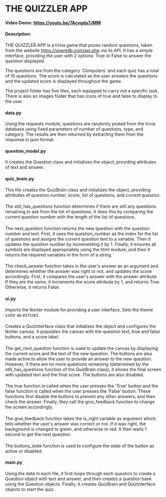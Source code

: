 # THE QUIZZLER APP
#### Video Demo:  https://youtu.be/7Acvgda7JMM
#### Description:
THE QUIZZLER APP is a trivia game that poses random questions, taken from the website https://opentdb.com/api.php via its API. It has a simple interface, providing the user with 2 options: True or False to answer the question displayed.

The questions are from the category 'Computers' and each quiz has a total of 10 questions. The score is calculated as the user answers the questions and the updated score is displayed throughout the game.

The project folder has five files, each equipped to carry out a specific task. There is also an images folder that has icons of true and false to display to the user.

#### data.py
Using the requests module, questions are randomly picked from the trivia database using fixed parameters of number of questions, type, and category. The results are then returned by extracting them from the response in json format.

#### question_model.py
It creates the Question class and initializes the object, providing attributes of text and answer. 

#### quiz_brain.py
This file creates the QuizBrain class and initializes the object, providing attributes of question number, score, list of questions, and current question.
####
The still_has_questions function determines if there are still any questions remaining to ask from the list of questions. It does this by comparing the current question number with the length of the list of questions.
####
The next_question function returns the new question with the question number and text. First, it uses the question_number as the index for the list of questions and assigns the current question text to a variable. Then it updates the question number by incrementing it by 1. Finally, it ensures all symbols are displayed appropriately using the html module, and then it returns the required variables in the form of a string.
####
The check_answer function takes in the user's answer as an argument and determines whether the answer was right or not, and updates the score accordingly. First, it compares the user's answer with the answer attribute. If they are the same, it increments the score attribute by 1, and returns True. Otherwise, it returns False.

#### ui.py
Imports the tkinter module for providing a user interface. Sets the theme color as `#375362`.
####
Creates a QuizInterface class that initializes the object and configures the tkinter canvas. It populates the canvas with the question text, true and false buttons, and a score label.
####
The get_next_question function is used to update the canvas by displaying the current score and the text of the new question. The buttons are also made active to allow the user to provide an answer to the new question. However, if there are no more questions remaining (determined by the still_has_questions function of the QuizBrain class), it shows the final screen with updated text and the final score. The buttons are also disabled.
####
The true function is called when the user presses the 'True' button and the false function is called when the user presses the 'False' button. These functions first disable the buttons to prevent any other answers, and then check the answer. Finally, they call the give_feedback function to change the screen accordingly.
####
The give_feedback function takes the is_right variable as argument which tells whether the user's answer was correct or not. If it was right, the background is changed to green, and otherwise to red. It then waits 1 second to get the next question.
####
The buttons_state function is used to configure the state of the button as active or disabled.

#### main.py
Using the data in each file, it first loops through each question to create a Question object with text and answer, and then creates a question bank using the Question objects. Finally, it creates QuizBrain and QuizInterface objects to start the quiz.